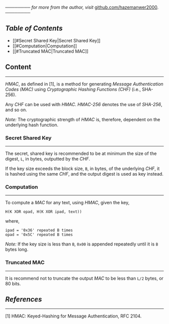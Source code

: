 ──────── *for more from the author, visit* [github.com/hazemanwer2000](https://github.com/hazemanwer2000). ────────
## *Table of Contents*
- [[#Secret Shared Key|Secret Shared Key]]
- [[#Computation|Computation]]
- [[#Truncated MAC|Truncated MAC]]
## Content
---
*HMAC*, as defined in [1], is a method for generating *Message Authentication Codes (MAC)* using *Cryptographic Hashing Functions (CHF)* (i.e., SHA-256).

Any *CHF* can be used with *HMAC*. *HMAC-256* denotes the use of *SHA-256*, and so on.

*Note:* The cryptographic strength of *HMAC* is, therefore, dependent on the underlying hash function.
### Secret Shared Key
---
The secret, shared key is recommended to be at minimum the size of the digest, `L`, in bytes, outputted by the *CHF*.

If the key size exceeds the block size, `B`, in bytes, of the underlying *CHF*, it is hashed using the same *CHF*, and the output digest is used as key instead.
### Computation
---
To compute a *MAC* for any text, using *HMAC*, given the key,
```
H(K XOR opad, H(K XOR ipad, text))
```
where,
```
ipad = '0x36' repeated B times
opad = '0x5C' repeated B times
```

*Note:* If the key size is less than `B`, `0x00` is appended repeatedly until it is `B` bytes long.
### Truncated MAC
---
It is recommend not to truncate the output *MAC* to be less than `L/2` bytes, or 80 bits.
## *References*
---
[1] HMAC: Keyed-Hashing for Message Authentication, RFC 2104.